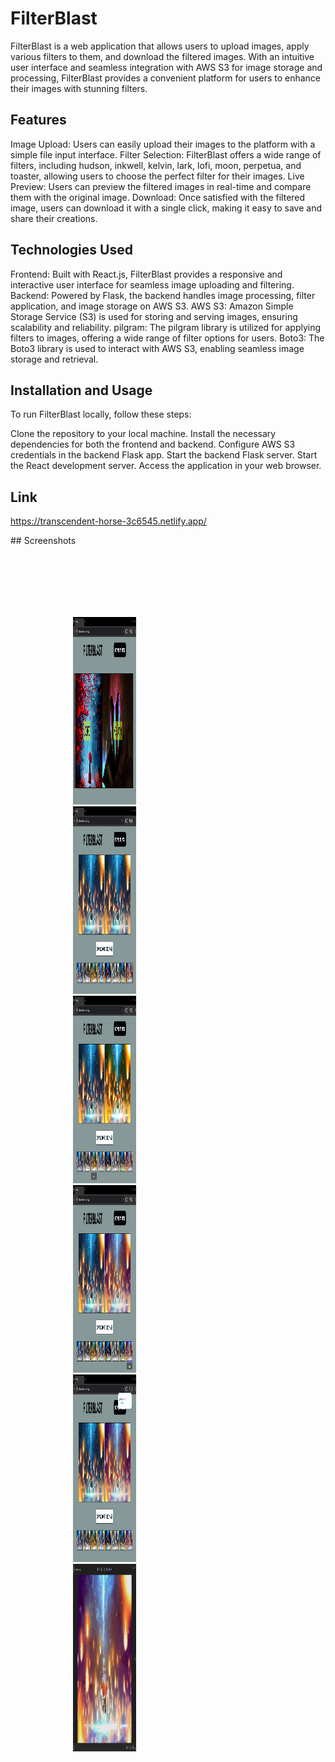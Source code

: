 # FilterBlast

FilterBlast is a web application that allows users to upload images, apply various filters to them, and download the filtered images. With an intuitive user interface and seamless integration with AWS S3 for image storage and processing, FilterBlast provides a convenient platform for users to enhance their images with stunning filters.

## Features

Image Upload: Users can easily upload their images to the platform with a simple file input interface.
Filter Selection: FilterBlast offers a wide range of filters, including hudson, inkwell, kelvin, lark, lofi, moon, perpetua, and toaster, allowing users to choose the perfect filter for their images.
Live Preview: Users can preview the filtered images in real-time and compare them with the original image.
Download: Once satisfied with the filtered image, users can download it with a single click, making it easy to save and share their creations.

## Technologies Used

Frontend: Built with React.js, FilterBlast provides a responsive and interactive user interface for seamless image uploading and filtering.
Backend: Powered by Flask, the backend handles image processing, filter application, and image storage on AWS S3.
AWS S3: Amazon Simple Storage Service (S3) is used for storing and serving images, ensuring scalability and reliability.
pilgram: The pilgram library is utilized for applying filters to images, offering a wide range of filter options for users.
Boto3: The Boto3 library is used to interact with AWS S3, enabling seamless image storage and retrieval.

## Installation and Usage

To run FilterBlast locally, follow these steps:

Clone the repository to your local machine.
Install the necessary dependencies for both the frontend and backend.
Configure AWS S3 credentials in the backend Flask app.
Start the backend Flask server.
Start the React development server.
Access the application in your web browser.

## Link

https://transcendent-horse-3c6545.netlify.app/

## Screenshots

<div style= "float: left;width: 20%;padding: 100px;">
  <img src="https://github.com/MohitKambli/FilterBlast/blob/main/screenshots/SS1.png" width=600 height=300>
  <img src="https://github.com/MohitKambli/FilterBlast/blob/main/screenshots/SS2.png" width=600 height=300>
  <img src="https://github.com/MohitKambli/FilterBlast/blob/main/screenshots/SS3.png" width=600 height=300>
  <img src="https://github.com/MohitKambli/FilterBlast/blob/main/screenshots/SS4.png" width=600 height=300>
  <img src="https://github.com/MohitKambli/FilterBlast/blob/main/screenshots/SS5.png" width=600 height=300>
  <img src="https://github.com/MohitKambli/FilterBlast/blob/main/screenshots/SS6.png" width=600 height=300>
</div>